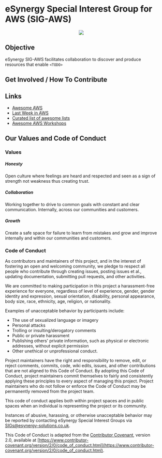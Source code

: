 
# eSynergy Special Interest Group for AWS (SIG-AWS)

<p align="center">
  <img src="https://raw.githubusercontent.com/donnemartin/data-science-ipython-notebooks/master/images/aws.png">
</p>

## Objective

eSynergy SIG-AWS facilitates collaboration to discover and produce resources that enable `<TODO>`

## Get Involved / How To Contribute

## Links
- [Awesome AWS](https://github.com/donnemartin/awesome-aws)
- [Last Week in AWS](https://www.lastweekinaws.com/)
- [Curated list of awesome lists](https://project-awesome.org/donnemartin/awesome-aws)
- [Awesome AWS Workshops](https://awesome-aws-workshops.com/)

## Our Values and Code of Conduct

### Values

##### Honesty
Open culture where feelings are heard and respected and seen as a sign of strength not weakness thus creating trust.

##### Collaboration
Working together to drive to common goals with constant and clear communication. Internally, across our communities and customers.

##### Growth
Create a safe space for failure to learn from mistakes and grow and improve internally and within our communities and customers.

### Code of Conduct

As contributors and maintainers of this project, and in the interest of fostering an open and welcoming community, we pledge to respect all people who contribute through creating issues, posting issues et al., updating documentation, submitting pull requests, and other activities.

We are committed to making participation in this project a harassment-free experience for everyone, regardless of level of experience, gender, gender identity and expression, sexual orientation, disability, personal appearance, body size, race, ethnicity, age, religion, or nationality.

Examples of unacceptable behavior by participants include:

* The use of sexualized language or imagery
* Personal attacks
* Trolling or insulting/derogatory comments
* Public or private harassment
* Publishing others' private information, such as physical or electronic addresses,
 without explicit permission
* Other unethical or unprofessional conduct.

Project maintainers have the right and responsibility to remove, edit, or reject comments, commits, code, wiki edits, issues, and other contributions that are not aligned to this Code of Conduct. By adopting this Code of Conduct, project maintainers commit themselves to fairly and consistently applying these principles to every aspect of managing this project. Project maintainers who do not follow or enforce the Code of Conduct may be permanently removed from the project team.

This code of conduct applies both within project spaces and in public spaces when an individual is representing the project or its community.

Instances of abusive, harassing, or otherwise unacceptable behavior may be reported by contacting eSynergy Special Interest Groups via <SIGs@esynergy-solutions.co.uk>.

This Code of Conduct is adapted from the [Contributor Covenant](https://www.contributor-covenant.org/), version 2.0, available at [https://www.contributor-covenant.org/version/2/0/code_of_conduct.html](https://www.contributor-covenant.org/version/2/0/code_of_conduct.html).
